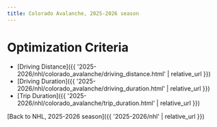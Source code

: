 ```yaml
---
title: Colorado Avalanche, 2025-2026 season
---
```


# Optimization Criteria
- [Driving Distance]({{ '2025-2026/nhl/colorado_avalanche/driving_distance.html' | relative_url }})
- [Driving Duration]({{ '2025-2026/nhl/colorado_avalanche/driving_duration.html' | relative_url }})
- [Trip Duration]({{ '2025-2026/nhl/colorado_avalanche/trip_duration.html' | relative_url }})

[Back to NHL, 2025-2026 season]({{ '2025-2026/nhl' | relative_url }})
